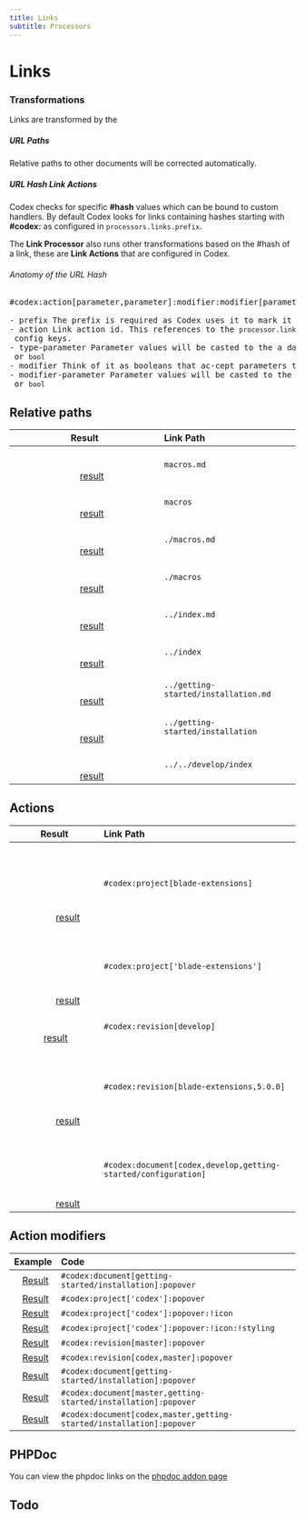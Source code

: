 ```yaml
---
title: Links
subtitle: Processors
---
```


# Links

### Transformations
Links are transformed by the [](../../develop/links.md#codex:phpdoc['Codex\Documents\Processors\LinksProcessorExtension']:type:drawer:popover)

##### URL Paths
Relative paths to other documents will be corrected automatically. 

##### URL Hash Link Actions
Codex checks for specific **\#hash** values which can be bound to custom handlers. 
By default Codex looks for links containing hashes starting with **#codex:** as configured in `processors.links.prefix`.
 
The __Link Processor__ also runs other transformations based on the #hash of a link, 
these are __Link Actions__ that are configured in Codex.    

###### Anatomy of the URL Hash

<pre>
<c-c teal>#codex</c-c>:<c-c deep-orange>action[</c-c><c-c green>parameter</c-c>,<c-c green>parameter</c-c><c-c deep-orange>]</c-c>:<c-c indigo>modifier</c-c>:<c-c indigo>modifier[</c-c><c-c green>parameter</c-c>,<c-c green>parameter</c-c><c-c indigo>]</c-c>:<c-c indigo>modifier</c-c>:<c-c indigo>modifier[</c-c><c-c green>parameter</c-c><c-c indigo>]</c-c>

- <c-c teal>prefix</c-c> The prefix is required as Codex uses it to mark it as a link action 
- <c-c deep-orange>action</c-c> Link action id. This references to the <code>processor.link.action</code> config keys.   
- <c-c green>type-parameter</c-c> Parameter values will be casted to the a data type <code>int</code>, <code>string</code> or <code>bool</code>   
- <c-c indigo>modifier</c-c> Think of it as booleans that ac-cept parameters to set actions
- <c-c green>modifier-parameter</c-c> Parameter values will be casted to the a data type <code>int</code>, <code>string</code> or <code>bool</code>   
</pre>



## Relative paths

| Result                                                | Link Path                            |
|:-----------------------------------------------------:|:-------------------------------------|
|                                                                                                                         [result](macros.md)                          | `macros.md`                          |
|                                                                                                                         [result](macros)                             | `macros`                             |
|                                                                                                                         [result](./macros.md)                        | `./macros.md`                        |
|                                                                                                                         [result](./macros)                           | `./macros`                           |
|                                                                                                                         [result](../index.md)                        | `../index.md`                        |
|                                                                                                                         [result](../index)                           | `../index`                           |
|                                                                                                                         [result](../getting-started/installation.md) | `../getting-started/installation.md` |
|                                                                                                                         [result](../getting-started/installation)    | `../getting-started/installation`    |
|                                                                                                                         [result](../../develop/index)                | `../../develop/index`                |



## Actions

| Result                                                                                 | Link Path                                                      |
|:--------------------------------------------------------------------------------------:|:---------------------------------------------------------------|
|                                                                                                                                                                                                                  [result](#codex:project[blade-extensions])                             | `#codex:project[blade-extensions]`                             |
|                                                                                                                                                                                                                  [result](#codex:project['blade-extensions'])                             | `#codex:project['blade-extensions']`                             |
|                                                                    [result](#codex:revision['develop'])                                                | `#codex:revision[develop]`                                     |
|                                                                                                                                                                                                                  [result](#codex:revision['blade-extensions','5.0.0'])                      | `#codex:revision[blade-extensions,5.0.0]`                      |
|                                                                                                                                                                                                                  [result](#codex:document['codex','develop','getting-started/configuration']) | `#codex:document[codex,develop,getting-started/configuration]` |


## Action modifiers

| Example                                                                      | Code                                                                 |
|:----------------------------------------------------------------------------:|:---------------------------------------------------------------------|
|   [Result](#codex:document['getting-started/installation']:popover)              | `#codex:document[getting-started/installation]:popover`              |
|   [Result](#codex:project['codex']:popover)                                      | `#codex:project['codex']:popover`                                      |
|   [Result](#codex:project['codex']:popover:!icon)                                | `#codex:project['codex']:popover:!icon`                                |
|   [Result](#codex:project['codex']:popover:!icon:!styling)                       | `#codex:project['codex']:popover:!icon:!styling`                       |
|   [Result](#codex:revision['master']:popover)                                    | `#codex:revision[master]:popover`                                    |
|   [Result](#codex:revision['codex','master']:popover)                              | `#codex:revision[codex,master]:popover`                              |
|   [Result](#codex:document['getting-started/installation']:popover)              | `#codex:document[getting-started/installation]:popover`              |
|   [Result](#codex:document['master','getting-started/installation']:popover)       | `#codex:document[master,getting-started/installation]:popover`       |
|   [Result](#codex:document['codex','master','getting-started/installation']:popover) | `#codex:document[codex,master,getting-started/installation]:popover` |

## PHPDoc

You can view the phpdoc links on the [phpdoc addon page](#codex:document['addons/phpdoc']) 

## Todo
